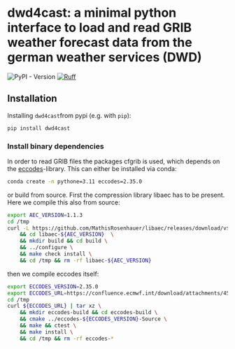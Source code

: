 # dwd4cast: a minimal python interface to load and read GRIB weather forecast data from the german weather services (DWD)
![PyPI - Version](https://img.shields.io/pypi/v/dwd4cast)
[![Ruff](https://github.com/stalbrec/dwd4cast/actions/workflows/ruff.yml/badge.svg)](https://github.com/stalbrec/dwd4cast/actions/workflows/ruff.yml)

## Installation
Installing `dwd4cast`from pypi (e.g. with `pip`):
```bash
pip install dwd4cast
```
### Install binary dependencies

In order to read GRIB files the packages cfgrib is used, which depends on the [eccodes](https://github.com/ecmwf/eccodes)-library.
This can either be installed via conda:
```bash
conda create -n pythone=3.11 eccodes=2.35.0
```

or build from source. First the compression library libaec has to be present. Here we compile this also from source:
```bash
export AEC_VERSION=1.1.3
cd /tmp
curl -L https://github.com/MathisRosenhauer/libaec/releases/download/v${AEC_VERSION}/libaec-${AEC_VERSION}.tar.gz | tar xz \
    && cd libaec-${AEC_VERSION}  \
    && mkdir build && cd build \
    && ../configure \
    && make check install \
    && cd /tmp && rm -rf libaec-${AEC_VERSION}
```
    
then we compile eccodes itself:

```bash
export ECCODES_VERSION=2.35.0
export ECCODES_URL=https://confluence.ecmwf.int/download/attachments/45757960/eccodes-2.35.0-Source.tar.gz?api=v2
cd /tmp
curl ${ECCODES_URL} | tar xz \
    && mkdir eccodes-build && cd eccodes-build \
    && cmake ../eccodes-${ECCODES_VERSION}-Source \
    && make && ctest \
    && make install \
    && cd /tmp && rm -rf eccodes-*
```
